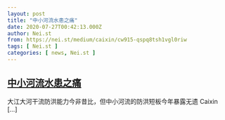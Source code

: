 ```yaml
---
layout: post
title: "中小河流水患之痛"
date: 2020-07-27T00:42:13.000Z
author: Nei.st
from: https://nei.st/medium/caixin/cw915-qspq8tsh1vgl0riw
tags: [ Nei.st ]
categories: [ news, Nei.st ]
---
```

<!--1595810533000-->
[中小河流水患之痛](https://nei.st/medium/caixin/cw915-qspq8tsh1vgl0riw)
------

<div>
大江大河干流防洪能力今非昔比，但中小河流的防洪短板今年暴露无遗 Caixin [&#8230;]
</div>
